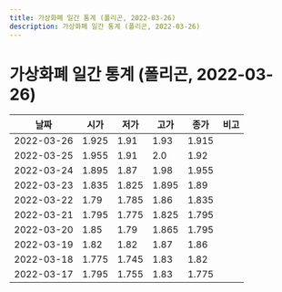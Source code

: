 ```yaml
---
title: 가상화폐 일간 통계 (폴리곤, 2022-03-26)
description: 가상화폐 일간 통계 (폴리곤, 2022-03-26)
---
```


가상화폐 일간 통계 (폴리곤, 2022-03-26)
===

|날짜|시가|저가|고가|종가|비고|
|--|--|--|--|--|--|
|2022-03-26|1.925|1.91|1.93|1.915|    |
|2022-03-25|1.955|1.91|2.0|1.92|    |
|2022-03-24|1.895|1.87|1.98|1.955|    |
|2022-03-23|1.835|1.825|1.895|1.89|    |
|2022-03-22|1.79|1.785|1.86|1.835|    |
|2022-03-21|1.795|1.775|1.825|1.795|    |
|2022-03-20|1.85|1.79|1.865|1.795|    |
|2022-03-19|1.82|1.82|1.87|1.86|    |
|2022-03-18|1.775|1.745|1.83|1.82|    |
|2022-03-17|1.795|1.755|1.83|1.775|    |
